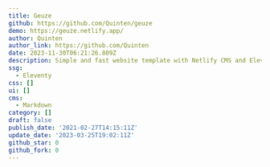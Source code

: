 ```yaml
---
title: Geuze
github: https://github.com/Quinten/geuze
demo: https://geuze.netlify.app/
author: Quinten
author_link: https://github.com/Quinten
date: 2023-11-30T06:21:26.809Z
description: Simple and fast website template with Netlify CMS and Eleventy
ssg:
  - Eleventy
css: []
ui: []
cms:
  - Markdown
category: []
draft: false
publish_date: '2021-02-27T14:15:11Z'
update_date: '2023-03-25T19:02:11Z'
github_star: 0
github_fork: 0
---
```

